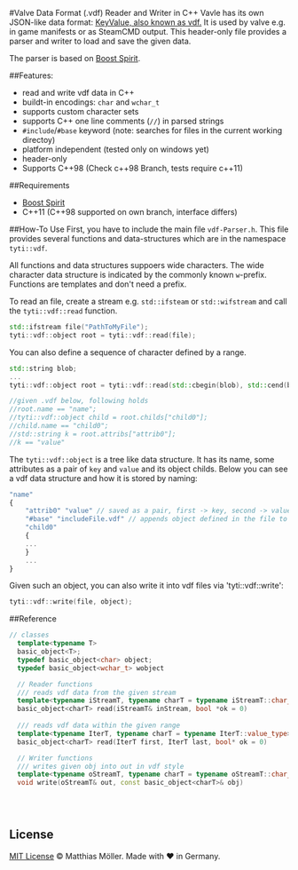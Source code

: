 #Valve Data Format (.vdf) Reader and Writer in C++
Vavle has its own JSON-like data format: [KeyValue, also known as vdf.](https://developer.valvesoftware.com/wiki/KeyValues)
It is used by valve e.g. in game manifests or as SteamCMD output.
This header-only file provides a parser and writer to load and save the given data.

The parser is based on [Boost Spirit](www.boost.org).

##Features:
- read and write vdf data in C++
- buildt-in encodings: `char`  and `wchar_t`
- supports custom character sets
- supports C++ one line comments (`//`) in parsed strings
- `#include`/`#base` keyword (note: searches for files in the current working directoy)
- platform independent (tested only on windows yet)
- header-only
- Supports C++98 (Check c++98 Branch, tests require c++11)

##Requirements
- [Boost Spirit](www.boost.org)
- C++11 (C++98 supported on own branch, interface differs)

##How-To Use
First, you have to include the main file `vdf-Parser.h`.
This file provides several functions and data-structures which are
in the namespace `tyti::vdf`.

All functions and data structures suppoers wide characters.
The wide character data structure is indicated by the commonly known `w`-prefix.
Functions are templates and don't need a prefix.

To read an file, create a stream e.g. `std::ifsteam` or `std::wifstream`
and call the `tyti::vdf::read` function.
```c++
std::ifstream file("PathToMyFile");
tyti::vdf::object root = tyti::vdf::read(file);
```
You can also define a sequence of character defined by a range.
```c++
std::string blob;
...
tyti::vdf::object root = tyti::vdf::read(std::cbegin(blob), std::cend(blob));

//given .vdf below, following holds
//root.name == "name";
//tyti::vdf::object child = root.childs["child0"];
//child.name == "child0";
//std::string k = root.attribs["attrib0"];
//k == "value"
```

The `tyti::vdf::object` is a tree like data structure.
It has its name, some attributes as a pair of `key` and `value`
and its object childs. Below you can see a vdf data structure and how it is stored by naming:
```javascript
"name"
{
    "attrib0" "value" // saved as a pair, first -> key, second -> value
    "#base" "includeFile.vdf" // appends object defined in the file to childs
    "child0"
    {
    ...
    }
    ...
}
```

Given such an object, you can also write it into vdf files via 'tyti::vdf::write':
```c++
tyti::vdf::write(file, object);
```

##Reference
```c++
// classes
  template<typename T>
  basic_object<T>;
  typedef basic_object<char> object;
  typedef basic_object<wchar_t> wobject

  // Reader functions
  /// reads vdf data from the given stream
  template<typename iStreamT, typename charT = typename iStreamT::char_type>
  basic_object<charT> read(iStreamT& inStream, bool *ok = 0) 
  
  /// reads vdf data within the given range
  template<typename IterT, typename charT = typename IterT::value_type>
  basic_object<charT> read(IterT first, IterT last, bool* ok = 0)

  // Writer functions
  /// writes given obj into out in vdf style 
  template<typename oStreamT, typename charT = typename oStreamT::char_type>
  void write(oStreamT& out, const basic_object<charT>& obj)
  

  
```

## License

[MIT License](./LICENSE) © Matthias Möller. Made with ♥ in Germany.
